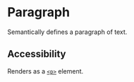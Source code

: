 # Paragraph

Semantically defines a paragraph of text.

## Accessibility

Renders as a [`<p>`](https://developer.mozilla.org/en-US/docs/Web/HTML/Element/p) element.
